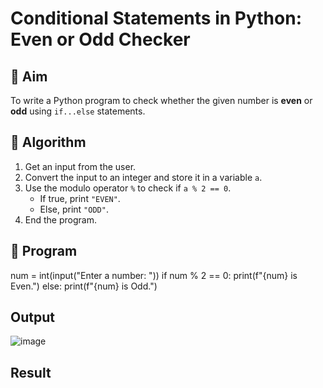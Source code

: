 # Conditional Statements in Python: Even or Odd Checker

## 🎯 Aim
To write a Python program to check whether the given number is **even** or **odd** using `if...else` statements.

## 🧠 Algorithm
1. Get an input from the user.
2. Convert the input to an integer and store it in a variable `a`.
3. Use the modulo operator `%` to check if `a % 2 == 0`.
   - If true, print `"EVEN"`.
   - Else, print `"ODD"`.
4. End the program.

## 🧾 Program
num = int(input("Enter a number: "))
if num % 2 == 0:
    print(f"{num} is Even.")
else:
    print(f"{num} is Odd.")


## Output
![image](https://github.com/user-attachments/assets/aaefc3f4-fb25-41c7-bde3-103a3e12baee)


## Result
